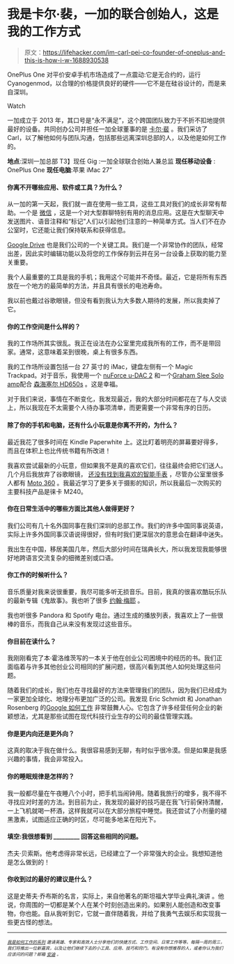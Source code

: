 # 我是卡尔·裴，一加的联合创始人，这是我的工作方式

> 原文：<https://lifehacker.com/im-carl-pei-co-founder-of-oneplus-and-this-is-how-i-w-1688930538>

OnePlus One 对平价安卓手机市场造成了一点震动:它是无合约的，运行 Cyanogenmod，以合理的价格提供良好的硬件——它不是在硅谷设计的，而是来自深圳。

Watch

一加成立于 2013 年，其口号是“永不满足”，这个跨国团队致力于不折不扣地提供最好的设备。共同创办公司并担任一加全球董事的是 [卡尔·裴](https://twitter.com/getpeid) 。我们采访了 Carl，以了解他如何与团队沟通，包括那些远离深圳总部的人，以及他是如何工作的。

**地点**:深圳一加总部
T3】现任 Gig :一加全球联合创始人兼总监
**现任移动设备** : OnePlus One
**现任电脑**:苹果 iMac 27”

#### 你离不开哪些应用、软件或工具？为什么？

从一加的第一天起，我们就一直在使用一些工具，这些工具对我们的成长非常有帮助。一个是 [微信](http://www.wechat.com/en/) ，这是一个对大型群聊特别有用的消息应用。这是在大型聊天中发送图片、语音注释和“标记”人们以引起他们注意的一种简单方式。当人们不在办公室时，它还能让我们保持联系和获得信息。

[Google Drive](http://lifehacker.com/tag/google-drive) 也是我们公司的一个关键工具。我们是一个非常协作的团队，经常出差，因此实时编辑功能以及将您的工作保存到云并在另一台设备上获取的能力至关重要。

我个人最重要的工具是我的手机；我用这个可能并不奇怪。最近，它是将所有东西放在一个地方的最简单的方法，并且具有很长的电池寿命。

我以前也戴过谷歌眼镜，但没有看到我认为大多数人期待的发展，所以我卖掉了它。

#### 你的工作空间是什么样的？

我的工作场所其实很乱。我正在设法在办公室里完成我所有的工作，而不是带回家。通常，这意味着呆到很晚，桌上有很多东西。

我的工作场所设置包括一台 27 英寸的 iMac，键盘左侧有一个 Magic Trackpad。对于音乐，我使用一个 [nuForce u-DAC 2](https://www.nuforce.com/index.php?option=com_k2&view=item&id=4:udac-2&Itemid=186/index.php) 和一个[Graham Slee Solo amp](http://www.gspaudio.co.uk/headphone-amp.htm)配合 [森海塞尔 HD650s](http://www.amazon.com/Sennheiser-HD-650-Headphones/dp/B00018MSNI?asc_campaign=InlineText&asc_refurl=https://lifehacker.com/im-carl-pei-co-founder-of-oneplus-and-this-is-how-i-w-1688930538&asc_source=&tag=kinjalifehackerlink-20) 。这是幸福。

对于我们来说，事情在不断变化，我发现最近，我的大部分时间都花在了与人交谈上，所以我现在不太需要个人待办事项清单，而更需要一个非常有序的日历。

#### 除了你的手机和电脑，还有什么小玩意是你离不开的，为什么？

最近我花了很多时间在 Kindle Paperwhite 上。这比盯着明亮的屏幕要好得多，而且在体积上也比传统书籍有所改进！

我喜欢尝试最新的小玩意，但如果我不是真的喜欢它们，往往最终会把它们送人。几个月后我放弃了谷歌眼镜， [还没有找到我喜欢的智能手表](https://lifehacker.com/is-android-wear-actually-useful-1632388855) ，尽管办公室里很多人都有 [Moto 360](http://gizmodo.com/moto-360-smartwatch-review-you-were-the-chosen-one-1633200545) 。我最近学习了更多关于摄影的知识，所以我最后一次购买的主要科技产品是徕卡 M240。

#### 你在日常生活中的哪些方面比其他人做得更好？

我们公司有几十名外国同事在我们深圳的总部工作。我们的许多中国同事说英语，实际上许多外国同事汉语说得很好，但有时我们更深层次的意思会在翻译中迷失。

我出生在中国，移居美国几年，然后大部分时间在瑞典长大，所以我发现我能够很好地跨语言交流复杂的细微差别或口语。

#### 你工作的时候听什么？

音乐质量对我来说很重要，我尽可能多听无损音乐。目前，我真的很喜欢酷玩乐队 的最新专辑《鬼故事》。我也听了很多 [约翰·梅耶](http://johnmayer.com/) 。

我也听很多 Pandora 和 Spotify 电台。通过生成的播放列表，我喜欢上了一些很棒的音乐，而我自己从来没有发现过这些音乐。

#### 你目前在读什么？

我刚刚看完了本·霍洛维茨写的一本关于他在创业公司困境中的经历的书。我们正面临着与许多其他创业公司相同的扩展问题，很高兴看到其他人如何处理这些问题。

随着我们的成长，我们也在寻找最好的方法来管理我们的团队，因为我们已经成为一家更加全球化、地理分布更加广泛的公司。我发现 Eric Schmidt 和 Jonathan Rosenberg 的[Google 如何工作](http://www.amazon.com/How-Google-Works-Eric-Schmidt/dp/1455582344?asc_campaign=InlineText&asc_refurl=https://lifehacker.com/im-carl-pei-co-founder-of-oneplus-and-this-is-how-i-w-1688930538&asc_source=&tag=kinjalifehackerlink-20) 非常鼓舞人心。它包含了许多经营任何企业的新颖想法，尤其是那些试图在现代科技行业生存的公司的最佳管理实践。

#### 你是更内向还是更外向？

这真的取决于我在做什么。我很容易感到无聊，有时似乎很冷漠。但是如果是我感兴趣的事情，我会非常投入。

#### 你的睡眠规律是怎样的？

我一般都尽量在午夜睡八个小时，把手机当闹钟用。随着我旅行的增多，我不得不寻找应对时差的方法。到目前为止，我发现的最好的技巧是在我飞行前保持清醒，一上飞机就喝一杯酒，这样我就可以在大部分旅程中睡觉。我还尝试了小剂量的褪黑激素，试图适应正确的时区，尽可能多地呆在阳光下。

#### 填空:我很想看到 _________ 回答这些相同的问题。

杰夫·贝索斯。他考虑得非常长远，已经建立了一个非常强大的企业。我想知道他是怎么做到的！

#### 你收到过的最好的建议是什么？

这是史蒂夫·乔布斯的名言，实际上，来自他著名的斯坦福大学毕业典礼演讲 。他说，你周围的一切都是某个人在某个时刻创造出来的。如果别人能创造和改变事物，你也能。自从我听到它，它就一直伴随着我，并给了我勇气去娱乐和实现我一些更古怪的想法。

* * *

*<small></small>*<small>[*<small>我是如何工作的系列</small>*](http://lifehacker.com/how-i-work/) *<small>邀请英雄、专家和高效人士分享他们的快捷方式、工作空间、日常工作等等。每隔一周的周三，我们将推出一位新嘉宾，以及让他们继续下去的小工具、应用、技巧和窍门。有没有你想推荐的人，或者你认为我们应该问的问题？邮箱</small>* [*<small>安迪</small>*](mailto:andy@lifehacker.com) <small>*。*</small></small>

<small></small>